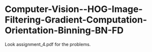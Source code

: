 # Computer-Vision--HOG-Image-Filtering-Gradient-Computation-Orientation-Binning-BN-FD

Look assignment_4.pdf for the problems.
